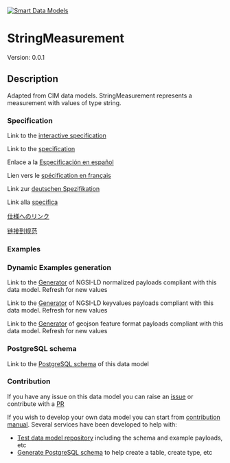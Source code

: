 [![Smart Data Models](https://smartdatamodels.org/wp-content/uploads/2022/01/SmartDataModels_logo.png "Logo")](https://smartdatamodels.org)
# StringMeasurement
Version: 0.0.1

## Description 

Adapted from CIM data models. StringMeasurement represents a measurement with values of type string.
### Specification

Link to the [interactive specification](https://swagger.lab.fiware.org/?url=https://smart-data-models.github.io/dataModel.EnergyCIM/StringMeasurement/swagger.yaml)

Link to the [specification](https://github.com/smart-data-models/dataModel.EnergyCIM/blob/master/StringMeasurement/doc/spec.md)

Enlace a la [Especificación en español](https://github.com/smart-data-models/dataModel.EnergyCIM/blob/master/StringMeasurement/doc/spec_ES.md)

Lien vers le [spécification en français](https://github.com/smart-data-models/dataModel.EnergyCIM/blob/master/StringMeasurement/doc/spec_FR.md)

Link zur [deutschen Spezifikation](https://github.com/smart-data-models/dataModel.EnergyCIM/blob/master/StringMeasurement/doc/spec_DE.md)

Link alla [specifica](https://github.com/smart-data-models/dataModel.EnergyCIM/blob/master/StringMeasurement/doc/spec_IT.md)

[仕様へのリンク](https://github.com/smart-data-models/dataModel.EnergyCIM/blob/master/StringMeasurement/doc/spec_JA.md)

[链接到规范](https://github.com/smart-data-models/dataModel.EnergyCIM/blob/master/StringMeasurement/doc/spec_ZH.md)
### Examples
### Dynamic Examples generation

Link to the [Generator](https://smartdatamodels.org/extra/ngsi-ld_generator.php?schemaUrl=https://raw.githubusercontent.com/smart-data-models/dataModel.EnergyCIM/master/StringMeasurement/schema.json&email=info@smartdatamodels.org) of NGSI-LD normalized payloads compliant with this data model. Refresh for new values

Link to the [Generator](https://smartdatamodels.org/extra/ngsi-ld_generator_keyvalues.php?schemaUrl=https://raw.githubusercontent.com/smart-data-models/dataModel.EnergyCIM/master/StringMeasurement/schema.json&email=info@smartdatamodels.org) of NGSI-LD keyvalues payloads compliant with this data model. Refresh for new values

Link to the [Generator](https://smartdatamodels.org/extra/geojson_features_generator.php?schemaUrl=https://raw.githubusercontent.com/smart-data-models/dataModel.EnergyCIM/master/StringMeasurement/schema.json&email=info@smartdatamodels.org) of geojson feature format payloads compliant with this data model. Refresh for new values
### PostgreSQL schema

Link to the [PostgreSQL schema](https://github.com/smart-data-models/dataModel.EnergyCIM/blob/master/StringMeasurement/schema.sql) of this data model
### Contribution

 If you have any issue on this data model you can raise an [issue](https://github.com/smart-data-models/dataModel.EnergyCIM/issues)  or contribute with a [PR](https://github.com/smart-data-models/dataModel.EnergyCIM/pulls)

 If you wish to develop your own data model you can start from [contribution manual](https://bit.ly/contribution_manual). Several services have been developed to help with: 
 - [Test data model repository](https://smartdatamodels.org/index.php/data-models-contribution-api/) including the schema and example payloads, etc
 - [Generate PostgreSQL schema](https://smartdatamodels.org/index.php/sql-service/) to help create a table, create type, etc